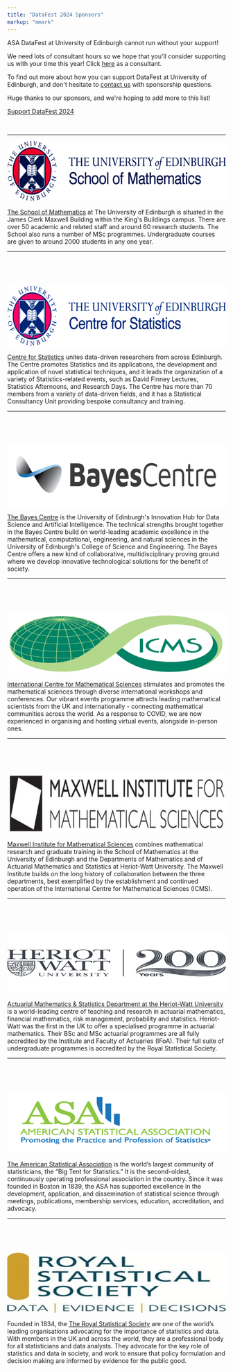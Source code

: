 ```yaml
---
title: "DataFest 2024 Sponsors"
markup: "mmark"
---
```


ASA DataFest at University of Edinburgh cannot run without your support! 

We need lots of consultant hours so we hope that you'll consider supporting us with your time this year! Click [here](/signup) as a consultant.

To find out more about how you can support DataFest at University of Edinburgh, and don't hesitate to [contact us](mailto:serveh.sharifi@ed.ac.uk) with sponsorship questions.

Huge thanks to our sponsors, and we're hoping to add more to this list!

<a href="/sponsorship" class="btn btn-primary" role="button">Support DataFest 2024</a>

<br>

---

<!--
<img style="width:400px;float: left;padding-right:20px" src="/logos/Mathematics_2col_cmyk.jpg">
-->

![SoM](https://raw.githubusercontent.com/oevkaya/datafest_UoE/master/docs/img/Mathematics_2col_cmyk.png)

[The School of Mathematics](https://www.maths.ed.ac.uk/) at The University of Edinburgh is situated in the James Clerk Maxwell Building within the King's Buildings campus. There are over 50 academic and related staff and around 60 research students. The School also runs a number of MSc programmes. Undergraduate courses are given to around 2000 students in any one year.

---

<br><br><br>

<!--
<img style="width:400px;float: left;padding-right:20px" src="/logos/CfS_2col_cmyk.jpg">
-->

![CfS](https://raw.githubusercontent.com/oevkaya/datafest_UoE/master/docs/img/CfS_2col_cmyk.png)

[Centre for Statistics](https://centreforstatistics.maths.ed.ac.uk/) unites data-driven researchers from across Edinburgh. The Centre promotes Statistics and its applications, the development and application of novel statistical techniques, and it leads the organization of a variety of Statistics-related events, such as David Finney Lectures, Statistics Afternoons, and Research Days. The Centre has more than 70 members from a variety of data-driven fields, and it has a Statistical Consultancy Unit providing bespoke consultancy and training.

---

<br><br><br>

![Bayes](https://raw.githubusercontent.com/oevkaya/datafest_UoE/master/docs/img/Bayes-logo-blue.png)

[The Bayes Centre](https://www.ed.ac.uk/bayes) is the University of Edinburgh's Innovation Hub for Data Science and Artificial Intelligence. The technical strengths brought together in the Bayes Centre build on world-leading academic excellence in the mathematical, computational, engineering, and natural sciences in the University of Edinburgh's College of Science and Engineering. The Bayes Centre offers a new kind of collaborative, multidisciplinary proving ground where we develop innovative technological solutions for the benefit of society. 

---

<br><br><br>

![ICMS](https://raw.githubusercontent.com/oevkaya/datafest_UoE/master/docs/img/icms-logo.png)

[International Centre for Mathematical Sciences](https://www.icms.org.uk/) stimulates and promotes the mathematical sciences through diverse international workshops and conferences. Our vibrant events programme attracts leading mathematical scientists from the UK and internationally - connecting mathematical communities across the world. As a response to COVID, we are now experienced in organising and hosting virtual events, alongside in-person ones. 

---

<br><br><br>

![Maxwell](https://raw.githubusercontent.com/oevkaya/datafest_UoE/master/docs/img/maxwell-logo-lg.png)

[Maxwell Institute for Mathematical Sciences](https://www.maxwell.ac.uk/) combines mathematical research and graduate training in the School of Mathematics at the University of Edinburgh and the Departments of Mathematics and of Actuarial Mathematics and Statistics at Heriot-Watt University. The Maxwell Institute builds on the long history of collaboration between the three departments, best exemplified by the establishment and continued operation of the International Centre for Mathematical Sciences (ICMS). 

---

<br><br><br>

![HW](https://raw.githubusercontent.com/oevkaya/datafest_UoE/master/docs/img/HWU-logo-main.png)

[Actuarial Mathematics & Statistics Department at the Heriot-Watt University](https://www.hw.ac.uk/uk/schools/mathematical-computer-sciences/departments/actuarial-maths-statistics.htm) is a world-leading centre of teaching and research in actuarial mathematics, financial mathematics, risk management, probability and statistics. Heriot-Watt was the first in the UK to offer a specialised programme in actuarial mathematics. Their BSc and MSc actuarial programmes are all fully accredited by the Institute and Faculty of Actuaries (IFoA). Their full suite of undergraduate programmes is accredited by the Royal Statistical Society.

---

<br><br><br>

<!-- 
### Individual Sponsor

<br>

<img style="width:400px;float: left;padding-right:20px" src="/logos/babble_labs_logocard.png">

[BabbleLabs](https://babblelabs.com/)  enhances understanding by people and machines. Through speech science and deep learning, BabbleLabs's products boost speech quality, intelligibility, and personalization. BabbleLabs software solutions power business-critical audio and video content, services, and devices.

<br><br>

-->

<!-- 
<br>

<img style="width:400px;float: left;padding-right:20px" src="/logos/Bayes-logo-blue.jpg">

[Bayes Centre](https://www.ed.ac.uk/bayes) is The University of Edinburgh's Innovation Hub for Data Science and Artificial Intelligence.

<br><br><br>

--> 

<!--
<img style="width:400px;float: left;padding-right:20px" src="/logos/asa.png">
-->

![ASA](https://raw.githubusercontent.com/oevkaya/datafest_UoE/master/docs/img/ASA-logo.png)

[The American Statistical Association](https://www.amstat.org/) is the world’s largest community of statisticians, the “Big Tent for Statistics.” It is the second-oldest, continuously operating professional association in the country. Since it was founded in Boston in 1839, the ASA has supported excellence in the development, application, and dissemination of statistical science through meetings, publications, membership services, education, accreditation, and advocacy.

---

<br><br><br>

<!--
<img style="width:300px;float: left;padding-right:20px" src="/logos/RSS.jpg">
-->

![RSS](https://raw.githubusercontent.com/oevkaya/datafest_UoE/master/docs/img/RSS.png)


Founded in 1834, the [The Royal Statistical Society](https://rss.org.uk/)  are one of the world’s leading organisations advocating for the importance of statistics and data. With members in the UK and across the world, they are a professional body for all statisticians and data analysts. They advocate for the key role of statistics and data in society, and work to ensure that policy formulation and decision making are informed by evidence for the public good.

